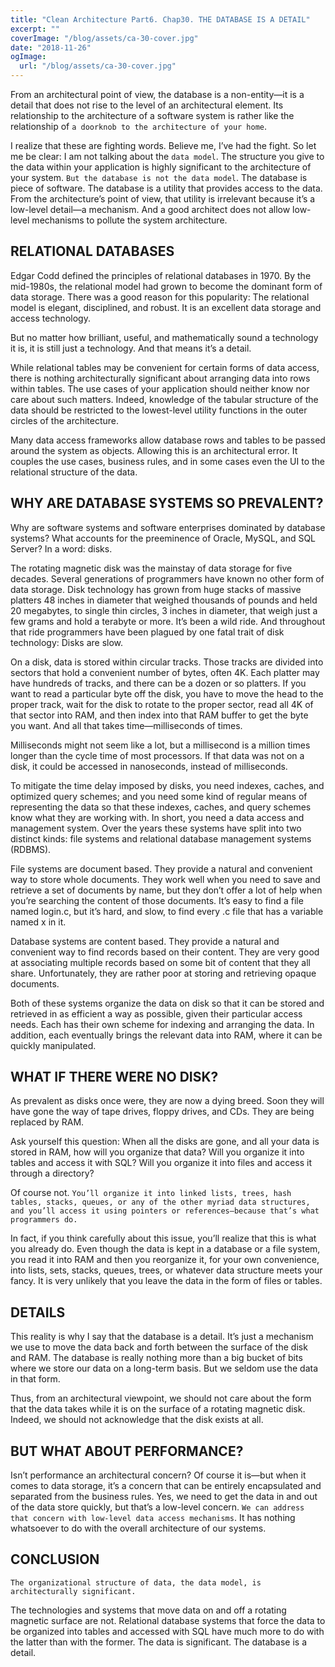```yaml
---
title: "Clean Architecture Part6. Chap30. THE DATABASE IS A DETAIL"
excerpt: ""
coverImage: "/blog/assets/ca-30-cover.jpg"
date: "2018-11-26"
ogImage:
  url: "/blog/assets/ca-30-cover.jpg"
---
```


From an architectural point of view, the database is a non-entity—it is a detail that does not rise to the level of an architectural element. Its relationship to the architecture of a software system is rather like the relationship of `a doorknob to the architecture of your home`.

I realize that these are fighting words. Believe me, I’ve had the fight. So let me be clear: I am not talking about the `data model`. The structure you give to the data within your application is highly significant to the architecture of your system. `But the database is not the data model`. The database is piece of software. The database is a utility that provides access to the data. From the architecture’s point of view, that utility is irrelevant because it’s a low-level detail—a mechanism. And a good architect does not allow low-level mechanisms to pollute the system architecture.

## RELATIONAL DATABASES

Edgar Codd defined the principles of relational databases in 1970. By the mid-1980s, the relational model had grown to become the dominant form of data storage. There was a good reason for this popularity: The relational model is elegant, disciplined, and robust. It is an excellent data storage and access technology.

But no matter how brilliant, useful, and mathematically sound a technology it is, it is still just a technology. And that means it’s a detail.

While relational tables may be convenient for certain forms of data access, there is nothing architecturally significant about arranging data into rows within tables. The use cases of your application should neither know nor care about such matters. Indeed, knowledge of the tabular structure of the data should be restricted to the lowest-level utility functions in the outer circles of the architecture.

Many data access frameworks allow database rows and tables to be passed around the system as objects. Allowing this is an architectural error. It couples the use cases, business rules, and in some cases even the UI to the relational structure of the data.

## WHY ARE DATABASE SYSTEMS SO PREVALENT? 

Why are software systems and software enterprises dominated by database systems? What accounts for the preeminence of Oracle, MySQL, and SQL Server? In a word: disks.

The rotating magnetic disk was the mainstay of data storage for five decades. Several generations of programmers have known no other form of data storage. Disk technology has grown from huge stacks of massive platters 48 inches in diameter that weighed thousands of pounds and held 20 megabytes, to single thin circles, 3 inches in diameter, that weigh just a few grams and hold a terabyte or more. It’s been a wild ride. And throughout that ride programmers have been plagued by one fatal trait of disk technology: Disks are slow.

On a disk, data is stored within circular tracks. Those tracks are divided into sectors that hold a convenient number of bytes, often 4K. Each platter may have hundreds of tracks, and there can be a dozen or so platters. If you want to read a particular byte off the disk, you have to move the head to the proper track, wait for the disk to rotate to the proper sector, read all 4K of that sector into RAM, and then index into that RAM buffer to get the byte you want. And all that takes time—milliseconds of times.

Milliseconds might not seem like a lot, but a millisecond is a million times longer than the cycle time of most processors. If that data was not on a disk, it could be accessed in nanoseconds, instead of milliseconds.

To mitigate the time delay imposed by disks, you need indexes, caches, and optimized query schemes; and you need some kind of regular means of representing the data so that these indexes, caches, and query schemes know what they are working with. In short, you need a data access and management system. Over the years these systems have split into two distinct kinds: file systems and relational database management systems (RDBMS).

File systems are document based. They provide a natural and convenient way to store whole documents. They work well when you need to save and retrieve a set of documents by name, but they don’t offer a lot of help when you’re searching the content of those documents. It’s easy to find a file named login.c, but it’s hard, and slow, to find every .c file that has a variable named x in it.

Database systems are content based. They provide a natural and convenient way to find records based on their content. They are very good at associating multiple records based on some bit of content that they all share. Unfortunately, they are rather poor at storing and retrieving opaque documents.

Both of these systems organize the data on disk so that it can be stored and retrieved in as efficient a way as possible, given their particular access needs. Each has their own scheme for indexing and arranging the data. In addition, each eventually brings the relevant data into RAM, where it can be quickly manipulated.

## WHAT IF THERE WERE NO DISK? 

As prevalent as disks once were, they are now a dying breed. Soon they will have gone the way of tape drives, floppy drives, and CDs. They are being replaced by RAM.

Ask yourself this question: When all the disks are gone, and all your data is stored in RAM, how will you organize that data? Will you organize it into tables and access it with SQL? Will you organize it into files and access it through a directory?

Of course not. `You’ll organize it into linked lists, trees, hash tables, stacks, queues, or any of the other myriad data structures, and you’ll access it using pointers or references—because that’s what programmers do.`

In fact, if you think carefully about this issue, you’ll realize that this is what you already do. Even though the data is kept in a database or a file system, you read it into RAM and then you reorganize it, for your own convenience, into lists, sets, stacks, queues, trees, or whatever data structure meets your fancy. It is very unlikely that you leave the data in the form of files or tables.

## DETAILS

This reality is why I say that the database is a detail. It’s just a mechanism we use to move the data back and forth between the surface of the disk and RAM. The database is really nothing more than a big bucket of bits where we store our data on a long-term basis. But we seldom use the data in that form.

Thus, from an architectural viewpoint, we should not care about the form that the data takes while it is on the surface of a rotating magnetic disk. Indeed, we should not acknowledge that the disk exists at all.

## BUT WHAT ABOUT PERFORMANCE?

Isn’t performance an architectural concern? Of course it is—but when it comes to data storage, it’s a concern that can be entirely encapsulated and separated from the business rules. Yes, we need to get the data in and out of the data store quickly, but that’s a low-level concern. `We can address that concern with low-level data access mechanisms`. It has nothing whatsoever to do with the overall architecture of our systems.

## CONCLUSION 

`The organizational structure of data, the data model, is architecturally significant.`

The technologies and systems that move data on and off a rotating magnetic surface are not. Relational database systems that force the data to be organized into tables and accessed with SQL have much more to do with the latter than with the former. The data is significant. The database is a detail.
